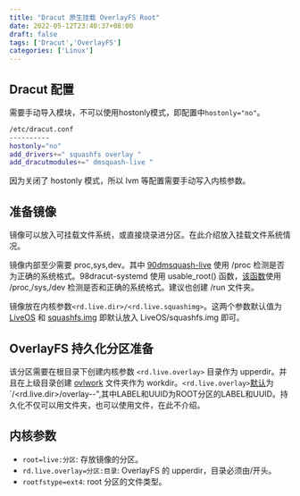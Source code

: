 ```yaml
---
title: "Dracut 原生挂载 OverlayFS Root"
date: 2022-05-12T23:40:37+08:00
draft: false
tags: ['Dracut','OverlayFS']
categories: ['Linux']
---
```


## Dracut 配置

需要手动导入模块，不可以使用hostonly模式，即配置中`hostonly="no"`。

```bash
/etc/dracut.conf
----------
hostonly="no"
add_drivers+=" squashfs overlay "
add_dracutmodules+=" dmsquash-live "
```
因为关闭了 hostonly 模式，所以 lvm 等配置需要手动写入内核参数。

## 准备镜像

镜像可以放入可挂载文件系统，或直接烧录进分区。在此介绍放入挂载文件系统情况。

镜像内部至少需要 proc,sys,dev。其中 [90dmsquash-live](https://github.com/dracutdevs/dracut/blob/86bf2533d77762e823ad7a3e06a574522c1a90e3/modules.d/90dmsquash-live/dmsquash-live-root.sh#L301) 使用 /proc 检测是否为正确的系统格式。98dracut-systemd 使用 usable_root() 函数，[该函数](https://github.com/dracutdevs/dracut/blob/86bf2533d77762e823ad7a3e06a574522c1a90e3/modules.d/99base/dracut-lib.sh#L761)使用 /proc,/sys,/dev 检测是否和正确的系统格式。建议也创建 /run 文件夹。

镜像放在内核参数`<rd.live.dir>/<rd.live.squashimg>`。这两个参数默认值为 [LiveOS](https://github.com/dracutdevs/dracut/blob/86bf2533d77762e823ad7a3e06a574522c1a90e3/modules.d/90dmsquash-live/dmsquash-live-root.sh#L21) 和 [squashfs.img](https://github.com/dracutdevs/dracut/blob/86bf2533d77762e823ad7a3e06a574522c1a90e3/modules.d/90dmsquash-live/dmsquash-live-root.sh#L23) 即默认放入 LiveOS/squashfs.img 即可。

## OverlayFS 持久化分区准备

该分区需要在根目录下创建内核参数 `<rd.live.overlay>` 目录作为 upperdir。并且在上级目录创建 [ovlwork](https://github.com/dracutdevs/dracut/blob/86bf2533d77762e823ad7a3e06a574522c1a90e3/modules.d/90dmsquash-live/dmsquash-live-root.sh#L166) 文件夹作为 workdir。`<rd.live.overlay>`[默认](https://github.com/dracutdevs/dracut/blob/86bf2533d77762e823ad7a3e06a574522c1a90e3/modules.d/90dmsquash-live/dmsquash-live-root.sh#L125)为`/<rd.live.dir>/overlay-<LABEL>-<UUID>",其中LABEL和UUID为ROOT分区的LABEL和UUID。持久化不仅可以用文件夹，也可以使用文件，在此不介绍。

## 内核参数

- `root=live:分区`: 存放镜像的分区。
- `rd.live.overlay=分区:目录`: OverlayFS 的 upperdir，目录必须由/开头。
- `rootfstype=ext4`: root 分区的文件类型。
